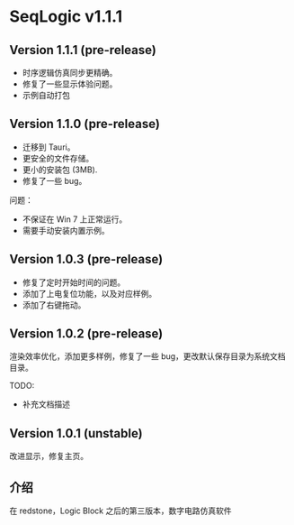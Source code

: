 # SeqLogic v1.1.1

## Version 1.1.1 (pre-release)

- 时序逻辑仿真同步更精确。
- 修复了一些显示体验问题。
- 示例自动打包

## Version 1.1.0 (pre-release)

- 迁移到 Tauri。
- 更安全的文件存储。
- 更小的安装包 (3MB).
- 修复了一些 bug。

问题：

- 不保证在 Win 7 上正常运行。
- 需要手动安装内置示例。

## Version 1.0.3 (pre-release)

- 修复了定时开始时间的问题。
- 添加了上电复位功能，以及对应样例。
- 添加了右键拖动。

## Version 1.0.2 (pre-release)

渲染效率优化，添加更多样例，修复了一些 bug，更改默认保存目录为系统文档目录。

TODO:

- 补充文档描述

## Version 1.0.1 (unstable)

改进显示，修复主页。

## 介绍

在 redstone，Logic Block 之后的第三版本，数字电路仿真软件
